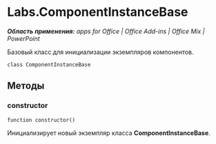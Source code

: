 
# Labs.ComponentInstanceBase

 _**Область применения:** apps for Office | Office Add-ins | Office Mix | PowerPoint_

Базовый класс для инициализации экземпляров компонентов.

```
class ComponentInstanceBase
```


## Методы


### constructor

 `function constructor()`

Инициализирует новый экземпляр класса **ComponentInstanceBase**.

